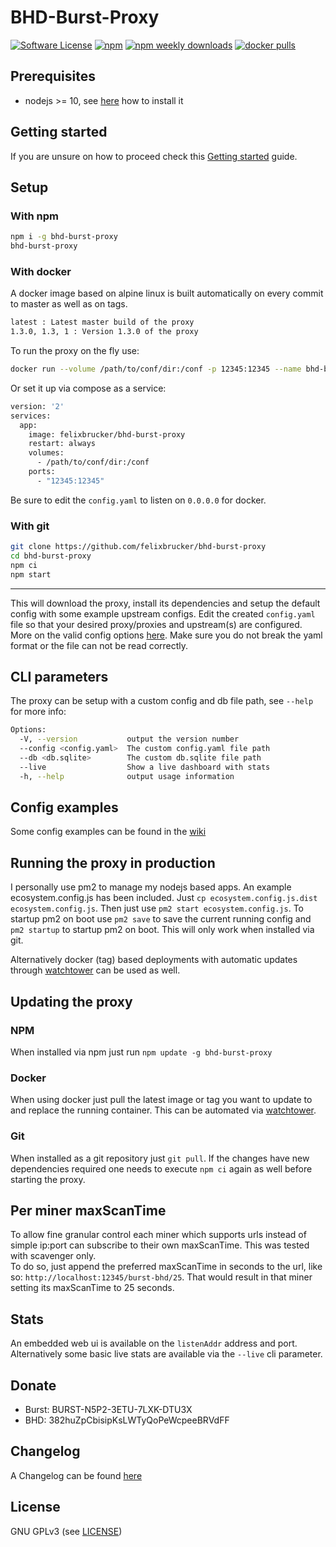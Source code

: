 BHD-Burst-Proxy
======

[![Software License](https://img.shields.io/badge/license-GPL--3.0-brightgreen.svg?style=flat-square)](LICENSE)
[![npm](https://img.shields.io/npm/v/bhd-burst-proxy.svg?style=flat-square)](https://www.npmjs.com/package/bhd-burst-proxy)
[![npm weekly downloads](https://img.shields.io/npm/dw/bhd-burst-proxy.svg?style=flat)](https://www.npmjs.com/package/bhd-burst-proxy)
[![docker pulls](https://img.shields.io/docker/pulls/felixbrucker/bhd-burst-proxy.svg?style=flat-square)](https://hub.docker.com/r/felixbrucker/bhd-burst-proxy)

## Prerequisites

- nodejs >= 10, see [here](https://github.com/felixbrucker/bhd-burst-proxy/wiki/Installing-nodejs) how to install it

## Getting started

If you are unsure on how to proceed check this [Getting started](https://github.com/felixbrucker/bhd-burst-proxy/wiki/Getting-started) guide.

## Setup

### With npm

```bash
npm i -g bhd-burst-proxy
bhd-burst-proxy
```

### With docker

A docker image based on alpine linux is built automatically on every commit to master as well as on tags.

```bash
latest : Latest master build of the proxy
1.3.0, 1.3, 1 : Version 1.3.0 of the proxy
```

To run the proxy on the fly use:

```bash
docker run --volume /path/to/conf/dir:/conf -p 12345:12345 --name bhd-burst-proxy --rm felixbrucker/bhd-burst-proxy
```

Or set it up via compose as a service:

```bash
version: '2'
services:
  app:
    image: felixbrucker/bhd-burst-proxy
    restart: always
    volumes:
      - /path/to/conf/dir:/conf
    ports:
      - "12345:12345"
```

Be sure to edit the `config.yaml` to listen on `0.0.0.0` for docker.

### With git

```bash
git clone https://github.com/felixbrucker/bhd-burst-proxy
cd bhd-burst-proxy
npm ci
npm start
```

----

This will download the proxy, install its dependencies and setup the default config with some example upstream configs.
Edit the created `config.yaml` file so that your desired proxy/proxies and upstream(s) are configured. More on the valid config options [here](https://github.com/felixbrucker/bhd-burst-proxy/wiki/Config-options).
Make sure you do not break the yaml format or the file can not be read correctly.

## CLI parameters

The proxy can be setup with a custom config and db file path, see `--help` for more info:

```bash
Options:
  -V, --version           output the version number
  --config <config.yaml>  The custom config.yaml file path
  --db <db.sqlite>        The custom db.sqlite file path
  --live                  Show a live dashboard with stats
  -h, --help              output usage information
```

## Config examples

Some config examples can be found in the [wiki](https://github.com/felixbrucker/bhd-burst-proxy/wiki/Config-examples)

## Running the proxy in production

I personally use pm2 to manage my nodejs based apps. An example ecosystem.config.js has been included. Just `cp ecosystem.config.js.dist ecosystem.config.js`.
Then just use `pm2 start ecosystem.config.js`.
To startup pm2 on boot use `pm2 save` to save the current running config and `pm2 startup` to startup pm2 on boot.
This will only work when installed via git.

Alternatively docker (tag) based deployments with automatic updates through [watchtower](https://github.com/v2tec/watchtower) can be used as well.

## Updating the proxy

### NPM
When installed via npm just run `npm update -g bhd-burst-proxy`

### Docker
When using docker just pull the latest image or tag you want to update to and replace the running container.
This can be automated via [watchtower](https://github.com/v2tec/watchtower).

### Git
When installed as a git repository just `git pull`.
If the changes have new dependencies required one needs to execute `npm ci` again as well before starting the proxy.

## Per miner maxScanTime

To allow fine granular control each miner which supports urls instead of simple ip:port can subscribe to their own maxScanTime. This was tested with scavenger only.  
To do so, just append the preferred maxScanTime in seconds to the url, like so: `http://localhost:12345/burst-bhd/25`. That would result in that miner setting its maxScanTime to 25 seconds.

## Stats

An embedded web ui is available on the `listenAddr` address and port. Alternatively some basic live stats are available via the `--live` cli parameter.

## Donate

- Burst: BURST-N5P2-3ETU-7LXK-DTU3X
- BHD: 382huZpCbisipKsLWTyQoPeWcpeeBRVdFF

## Changelog

A Changelog can be found [here](https://github.com/felixbrucker/bhd-burst-proxy/blob/master/History.md)

## License

GNU GPLv3 (see [LICENSE](https://github.com/felixbrucker/bhd-burst-proxy/blob/master/LICENSE))
